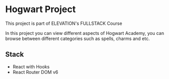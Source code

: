 # Hogwart Project #
This project is part of ELEVATION's FULLSTACK Course

In this project you can view different aspects of Hogwart Academy, you can browse between different categories such as spells, charms and etc.

## Stack

- React with Hooks
- React Router DOM v6